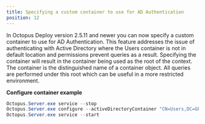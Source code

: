 ```yaml
---
title: Specifying a custom container to use for AD Authentication
position: 12
---
```



In Octopus Deploy version 2.5.11 and newer you can now specify a custom container to use for AD Authentication. This feature addresses the issue of authenticating with Active Directory where the Users container is not in default location and permissions prevent queries as a result. Specifying the container will result in the container being used as the root of the context. The container is the distinguished name of a container object. All queries are performed under this root which can be useful in a more restricted environment.

**Configure container example**

```powershell
Octopus.Server.exe service --stop
Octopus.Server.exe configure --activeDirectoryContainer "CN=Users,DC=GPN,DC=COM"
Octopus.Server.exe service --start
```
